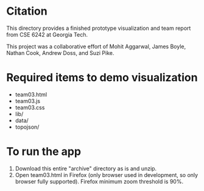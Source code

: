 # Citation

This directory provides a finished prototype visualization and team report from CSE 6242 at Georgia Tech.

This project was a collaborative effort of Mohit Aggarwal, James Boyle, Nathan Cook, Andrew Doss, and Suzi Pike.

# Required items to demo visualization

- team03.html
- team03.js
- team03.css
- lib/
- data/
- topojson/

# To run the app

1. Download this entire "archive" directory as is and unzip.
2. Open team03.html in Firefox (only browser used in development, so only browser fully supported). Firefox minimum zoom threshold is 90%.
